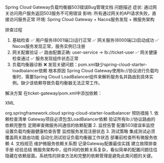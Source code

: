Spring Cloud Gateway负载均衡器503错误Bug管理文档
问题描述
症状: 通过网关访问用户服务返回503服务不可用错误
影响: 所有通过网关的API请求失败，直接访问服务正常
环境: Spring Cloud Gateway + Nacos服务发现 + 微服务架构

排查过程
1. 基础检查
✅ 用户服务(8001端口)运行正常
✅ 网关服务(8000端口)启动成功
✅ Nacos服务发现正常，服务实例已注册
2. 网关配置验证
✅ 路由配置正确: user-service → lb://ticket-user
✅ 网关健康检查通过
✅ 服务发现组件状态正常
3. 负载均衡器诊断
❌ 发现关键问题：pom.xml缺少spring-cloud-starter-loadbalancer依赖
根本原因
Spring Cloud Gateway使用lb://协议进行负载均衡时，需要Spring Cloud LoadBalancer组件来解析服务名并路由到具体实例。缺少该依赖导致负载均衡器无法正常工作。

解决方案
在ticket-gateway/pom.xml中添加依赖：

XML



<dependency>   
 <groupId>org.springframework.cloud</groupId>    
 <artifactId>spring-cloud-starter-loadbalancer</    artifactId>
 </dependency>
预防措施
1. 依赖检查清单
Gateway项目必须包含LoadBalancer依赖
验证所有lb://协议路由的依赖完整性
定期审查微服务间通信的依赖配置
2. 监控告警
配置503错误率监控
设置负载均衡器健康检查告警
监控服务发现注册状态
3. 测试策略
集成测试必须覆盖网关路由功能
自动化测试验证负载均衡器工作状态
部署前检查所有微服务依赖
4. 文档规范
维护微服务依赖关系图
记录Gateway配置最佳实践
建立故障排查手册
经验总结
微服务架构中，组件间的依赖关系复杂，看似简单的配置问题往往隐藏在依赖层面。系统性的排查方法和完整的依赖管理是避免此类问题的关键。